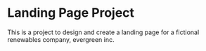 # Landing Page Project
This is a project to design and create a landing page for a fictional renewables company, evergreen inc.